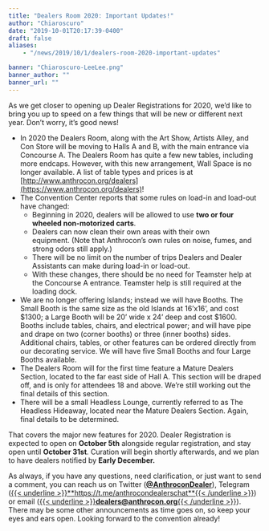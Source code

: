 ```yaml
---
title: "Dealers Room 2020: Important Updates!"
author: "Chiaroscuro"
date: "2019-10-01T20:17:39-0400"
draft: false
aliases:
    - "/news/2019/10/1/dealers-room-2020-important-updates"

banner: "Chiaroscuro-LeeLee.png"
banner_author: ""
banner_url: ""
---
```


As we get closer to opening up Dealer Registrations for 2020, we’d like to bring you up to speed on a few things that will be new or different next year.&nbsp;Don’t worry, it’s good news!

- In 2020 the Dealers Room, along with the Art Show, Artists Alley, and Con Store will be moving to Halls A and B, with the main entrance via Concourse A.&nbsp;The Dealers Room has quite a few new tables, including more endcaps.  However, with this new arrangement, Wall Space is no longer available. A list of table types and prices is at [http://www.anthrocon.org/dealers](https://www.anthrocon.org/dealers)!
- The Convention Center reports that some rules on load-in and load-out have changed:
    - Beginning in 2020, dealers will be allowed to use **two or four wheeled non-motorized carts**.
    - Dealers can now clean their own areas with their own equipment.&nbsp;(Note that Anthrocon’s own rules on noise, fumes, and strong odors still apply.)
    - There will be no limit on the number of trips Dealers and Dealer Assistants can make during load-in or load-out.
    - With these changes, there should be no need for Teamster help at the Concourse A entrance. Teamster help is still required at the loading dock.
- We are no longer offering Islands; instead we will have Booths.  The Small Booth is the same size as the old Islands at 16’x16’, and cost $1300; a Large Booth will be 20’ wide x 24’ deep and cost $1600. Booths include tables, chairs, and electrical power; and will have pipe and drape on two (corner booths) or three (inner booths) sides. Additional chairs, tables, or other features can be ordered directly from our decorating service.  We will have five Small Booths and four Large Booths available.
- The Dealers Room will for the first time feature a Mature Dealers Section, located to the far east side of Hall A.&nbsp;This section will be draped off, and is only for attendees 18 and above.  We’re still working out the final details of this section.
- There will be a small Headless Lounge, currently referred to as The Headless Hideaway, located near the Mature Dealers Section.&nbsp;Again, final details to be determined.

That covers the major new features for 2020.&nbsp;Dealer Registration is expected to open on **October 5th** alongside regular registration, and stay open until **October 31st**.&nbsp;Curation will begin shortly afterwards, and we plan to have dealers notified by **Early December.**

As always, if you have any questions, need clarification, or just want to send a comment, you can reach us on Twitter ([**@AnthroconDealer**](https://twitter.com/AnthroconDealer)), Telegram ([{{< underline >}}**https://t.me/anthrocondealerschat**{{< /underline >}}](https://t.me/anthrocondealerschat)) or email ([{{< underline >}}**dealers@anthrocon.org**{{< /underline >}}](mailto:dealers@anthrocon.org)). There may be some other announcements as time goes on, so keep your eyes and ears open. Looking forward to the convention already!
